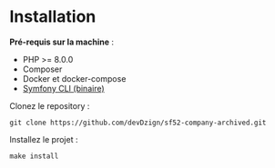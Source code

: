 # Installation

**Pré-requis sur la machine** :
* PHP >= 8.0.0
* Composer
* Docker et docker-compose
* [Symfony CLI (binaire)](https://symfony.com/download)

Clonez le repository :
```
git clone https://github.com/devDzign/sf52-company-archived.git
```

Installez le projet :
```
make install
```